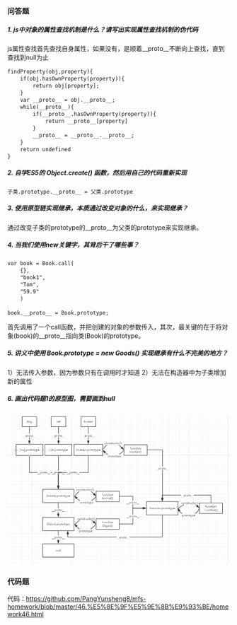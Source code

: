 ### 问答题
##### 1. js中对象的属性查找机制是什么？请写出实现属性查找机制的伪代码
js属性查找首先查找自身属性，如果没有，是顺着__proto__不断向上查找，直到查找到null为止
```
findProperty(obj,property){
    if(obj.hasOwnProperty(property)){
        return obj[property];
    }
    var __proto__ = obj.__proto__;
    while(__proto__){
        if(__proto__.hasOwnProperty(property)){
            return __proto__[property]
        }
        __proto__ = __proto__.__proto__;
    }
    return undefined
}
```
##### 2. 自学ES5的 Object.create() 函数，然后用自己的代码重新实现
```
子类.prototype.__proto__ = 父类.prototype
```
##### 3. 使用原型链实现继承，本质通过改变对象的什么，来实现继承？
通过改变子类的prototype的__proto__为父类的prototype来实现继承。
##### 4. 当我们使用new关键字，其背后干了哪些事？
```
var book = Book.call(
    {},       
    "book1", 
    "Tom",
    "59.9"
    )

book.__proto__ = Book.prototype;
```
首先调用了一个call函数，并把创建的对象的参数传入，其次，最关键的在于将对象(book)的__proto__指向类(Book)的prototype。
##### 5. 讲义中使用 Book.prototype = new Goods() 实现继承有什么不完美的地方？
1）无法传入参数，因为参数只有在调用时才知道
2）无法在构造器中为子类增加新的属性
##### 6. 画出代码题1的原型图，需要画到null
![alt](./prototype.png)
---
### 代码题
代码：https://github.com/PangYunsheng8/mfs-homework/blob/master/46.%E5%8E%9F%E5%9E%8B%E9%93%BE/homework46.html